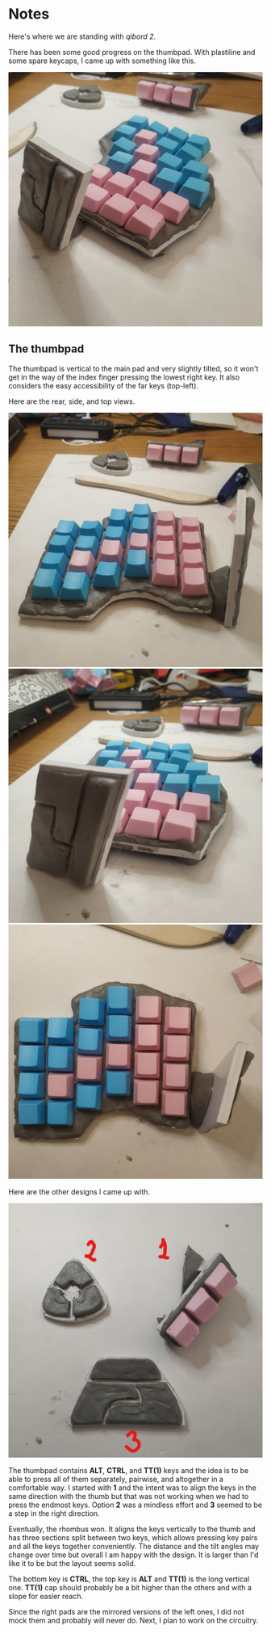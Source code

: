 # Notes

Here's where we are standing with _qibord 2_.

There has been some good progress on the thumbpad. With plastiline and some spare keycaps, I came up with something like this.

![qibord2 angle view](../images/qibord2/angle-view.jpg)

## The thumbpad

The thumbpad is vertical to the main pad and very slightly tilted, so it won't get in the way of the index finger pressing the lowest right key. It also considers the easy accessibility of the far keys (top-left).

Here are the rear, side, and top views.

![qibord2 rear view](../images/qibord2/rear-view.jpg)
![qibord2 side view](../images/qibord2/side-view.jpg)
![qibord2 top view](../images/qibord2/top-view.jpg)

Here are the other designs I came up with.

![thumbpad options](../images/qibord2/thumbpad-options.jpg)

The thumbpad contains **ALT**, **CTRL**, and **TT(1)** keys and the idea is to be able to press all of them separately, pairwise, and altogether in a comfortable way. I started with **1** and the intent was to align the keys in the same direction with the thumb but that was not working when we had to press the endmost keys. Option **2** was a mindless effort and **3** seemed to be a step in the right direction.

Eventually, the rhombus won. It aligns the keys vertically to the thumb and has three sections split between two keys, which allows pressing key pairs and all the keys together conveniently. The distance and the tilt angles may change over time but overall I am happy with the design. It is larger than I'd like it to be but the layout seems solid.

The bottom key is **CTRL**, the top key is **ALT** and **TT(1)** is the long vertical one. **TT(1)** cap should probably be a bit higher than the others and with a slope for easier reach.

Since the right pads are the mirrored versions of the left ones, I did not mock them and probably will never do. Next, I plan to work on the circuitry.

